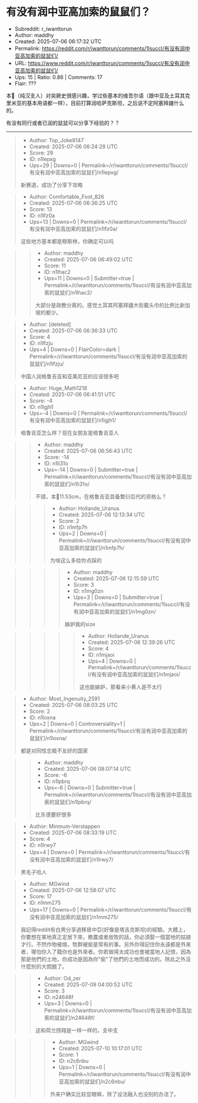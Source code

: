 # 有没有润中亚高加索的鼠鼠们？

- Subreddit: r_iwanttorun
- Author: maddhy
- Created: 2025-07-06 06:17:32 UTC
- Permalink: https://reddit.com/r/iwanttorun/comments/1lsuccl/有没有润中亚高加索的鼠鼠们/
- URL: https://www.reddit.com/r/iwanttorun/comments/1lsuccl/有没有润中亚高加索的鼠鼠们/
- Ups: 15 | Ratio: 0.86 | Comments: 17
- Flair: ???


本🐀（纯汉支人）对突厥史很感兴趣，学过些基本的维吾尔语（跟中亚及土耳其克里米亚的基本用语都一样），目前打算润哈萨克斯坦，之后说不定阿塞拜疆什么的。

有没有同行或者已润的鼠鼠可以分享下经验的？？


---

> - Author: Top_Joke8147
> - Created: 2025-07-06 06:24:28 UTC
> - Score: 29
> - ID: n1lepxg
> - Ups=29 | Downs=0 | Permalink=/r/iwanttorun/comments/1lsuccl/有没有润中亚高加索的鼠鼠们/n1lepxg/
>
> 新赛道，成功了分享下攻略

> - Author: Comfortable_Foot_826
> - Created: 2025-07-06 06:36:25 UTC
> - Score: 13
> - ID: n1lfz0a
> - Ups=13 | Downs=0 | Permalink=/r/iwanttorun/comments/1lsuccl/有没有润中亚高加索的鼠鼠们/n1lfz0a/
>
> 这些地方基本都是穆斯林，你确定可以吗

>> - Author: maddhy
>> - Created: 2025-07-06 06:49:02 UTC
>> - Score: 11
>> - ID: n1lhac2
>> - Ups=11 | Downs=0 | Submitter=true | Permalink=/r/iwanttorun/comments/1lsuccl/有没有润中亚高加索的鼠鼠们/n1lhac2/
>>
>> 大部分是政教分离的。感觉土耳其阿塞拜疆大街戴头巾的比例比新加坡的都少。

> - Author: [deleted]
> - Created: 2025-07-06 06:36:33 UTC
> - Score: 4
> - ID: n1lfzju
> - Ups=4 | Downs=0 | FlairColor=dark | Permalink=/r/iwanttorun/comments/1lsuccl/有没有润中亚高加索的鼠鼠们/n1lfzju/
>
> 中国人润格鲁吉亚和亚美尼亚的应该很多吧

> - Author: Huge_Math1218
> - Created: 2025-07-06 06:41:51 UTC
> - Score: -4
> - ID: n1lgjh1
> - Ups=-4 | Downs=0 | Permalink=/r/iwanttorun/comments/1lsuccl/有没有润中亚高加索的鼠鼠们/n1lgjh1/
>
> 格鲁吉亚怎么样？现在女朋友是格鲁吉亚人

>> - Author: maddhy
>> - Created: 2025-07-06 06:56:43 UTC
>> - Score: -14
>> - ID: n1li31o
>> - Ups=-14 | Downs=0 | Submitter=true | Permalink=/r/iwanttorun/comments/1lsuccl/有没有润中亚高加索的鼠鼠们/n1li31o/
>>
>> 不错，本🐀11.53cm，在格鲁吉亚具备繁衍后代的资格么？

>>> - Author: Hollande_Uranus
>>> - Created: 2025-07-06 12:13:34 UTC
>>> - Score: 2
>>> - ID: n1mfp7h
>>> - Ups=2 | Downs=0 | Permalink=/r/iwanttorun/comments/1lsuccl/有没有润中亚高加索的鼠鼠们/n1mfp7h/
>>>
>>> 为啥这么多给你点踩的

>>>> - Author: maddhy
>>>> - Created: 2025-07-06 12:15:59 UTC
>>>> - Score: 3
>>>> - ID: n1mg0zn
>>>> - Ups=3 | Downs=0 | Submitter=true | Permalink=/r/iwanttorun/comments/1lsuccl/有没有润中亚高加索的鼠鼠们/n1mg0zn/
>>>>
>>>> 嫉妒我的size

>>>>> - Author: Hollande_Uranus
>>>>> - Created: 2025-07-06 12:39:26 UTC
>>>>> - Score: 4
>>>>> - ID: n1mjaoi
>>>>> - Ups=4 | Downs=0 | Permalink=/r/iwanttorun/comments/1lsuccl/有没有润中亚高加索的鼠鼠们/n1mjaoi/
>>>>>
>>>>> 这也能嫉妒，那看来小黄人是不太行

> - Author: Most_Ingenuity_2591
> - Created: 2025-07-06 08:03:25 UTC
> - Score: 2
> - ID: n1loxna
> - Ups=2 | Downs=0 | Controversiality=1 | Permalink=/r/iwanttorun/comments/1lsuccl/有没有润中亚高加索的鼠鼠们/n1loxna/
>
> 都是对同性恋极不友好的国家

>> - Author: maddhy
>> - Created: 2025-07-06 08:07:14 UTC
>> - Score: -6
>> - ID: n1lpbrq
>> - Ups=-6 | Downs=0 | Submitter=true | Permalink=/r/iwanttorun/comments/1lsuccl/有没有润中亚高加索的鼠鼠们/n1lpbrq/
>>
>> 比东德要好很多

> - Author: Minmum-Verstappen
> - Created: 2025-07-06 08:33:19 UTC
> - Score: 4
> - ID: n1lrwy7
> - Ups=4 | Downs=0 | Permalink=/r/iwanttorun/comments/1lsuccl/有没有润中亚高加索的鼠鼠们/n1lrwy7/
>
> 黑毛子哈人

> - Author: MGwind
> - Created: 2025-07-06 12:58:07 UTC
> - Score: 17
> - ID: n1mm275
> - Ups=17 | Downs=0 | Permalink=/r/iwanttorun/comments/1lsuccl/有没有润中亚高加索的鼠鼠们/n1mm275/
>
> 我記得reddit有白男分享過移居中亞(好像是塔吉克斯坦)的經驗。大體上，你要想在某地真正定居下來，務農或者放牧的話，你必須娶一個當地的姑娘才行。不然作物被燒，牧群被偷是常有的事。另外你得記住你永遠都是外來者，哪怕你入了籍你也是外來者。你若做得太成功也會被當地人記恨，因為那是他們的土地，你成功是因為你"偷"了他們的土地而成功的。除此之外沒什麼別的大問題了。

>> - Author: Od_zer
>> - Created: 2025-07-09 04:00:52 UTC
>> - Score: 3
>> - ID: n24648f
>> - Ups=3 | Downs=0 | Permalink=/r/iwanttorun/comments/1lsuccl/有没有润中亚高加索的鼠鼠们/n24648f/
>>
>> 这和荷兰捞翔是一样一样的，支中支

>>> - Author: MGwind
>>> - Created: 2025-07-10 10:17:01 UTC
>>> - Score: 1
>>> - ID: n2c6nbu
>>> - Ups=1 | Downs=0 | Permalink=/r/iwanttorun/comments/1lsuccl/有没有润中亚高加索的鼠鼠们/n2c6nbu/
>>>
>>> 外来户确实比较显眼嘛，除了设法融入也没别的办法了。
